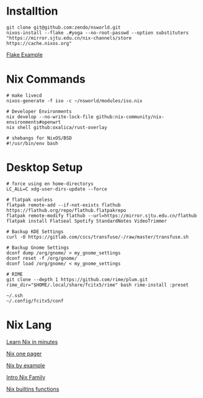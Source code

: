 # Installtion

``` shell
git clone git@github.com:zendo/nsworld.git
nixos-install --flake .#yoga --no-root-passwd --option substituters "https://mirror.sjtu.edu.cn/nix-channels/store https://cache.nixos.org"
```

[Flake Example](https://github.com/arnarg/config)

# Nix Commands

``` shell
# make livecd
nixos-generate -f iso -c ~/nsworld/modules/iso.nix

# Developer Environments
nix develop --no-write-lock-file github:nix-community/nix-environments#openwrt
nix shell github:oxalica/rust-overlay

# shebangs for NixOS/BSD
#!/usr/bin/env bash
```

# Desktop Setup

``` shell
# force using en home-directorys
LC_ALL=C xdg-user-dirs-update --force

# flatpak useless
flatpak remote-add --if-not-exists flathub https://flathub.org/repo/flathub.flatpakrepo
flatpak remote-modify flathub --url=https://mirror.sjtu.edu.cn/flathub
flatpak install Flatseal Spotify StandardNotes VideoTrimmer

# Backup KDE Settings
curl -O https://gitlab.com/cscs/transfuse/-/raw/master/transfuse.sh

# Backup Gnome Settings
dconf dump /org/gnome/ > my_gnome_settings
dconf reset -f /org/gnome/
dconf load /org/gnome/ < my_gnome_settings

# RIME
git clone --depth 1 https://github.com/rime/plum.git
rime_dir="$HOME/.local/share/fcitx5/rime" bash rime-install :preset

~/.ssh
~/.config/fcitx5/conf
```

# Nix Lang

[Learn Nix in minutes](https://learnxinyminutes.com/docs/nix/)

[Nix one pager](https://github.com/tazjin/nix-1p)

[Nix by example](https://medium.com/@MrJamesFisher/nix-by-example-a0063a1a4c55)

[Intro Nix Family](https://web.archive.org/web/20210123223258/https://ebzzry.io/en/nix/)

[Nix builtins functions](https://teu5us.github.io/nix-lib.html)
